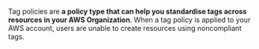 Tag policies are **a policy type that can help you standardise tags across resources in your AWS Organization**. When a tag policy is applied to your AWS account, users are unable to create resources using noncompliant tags.
